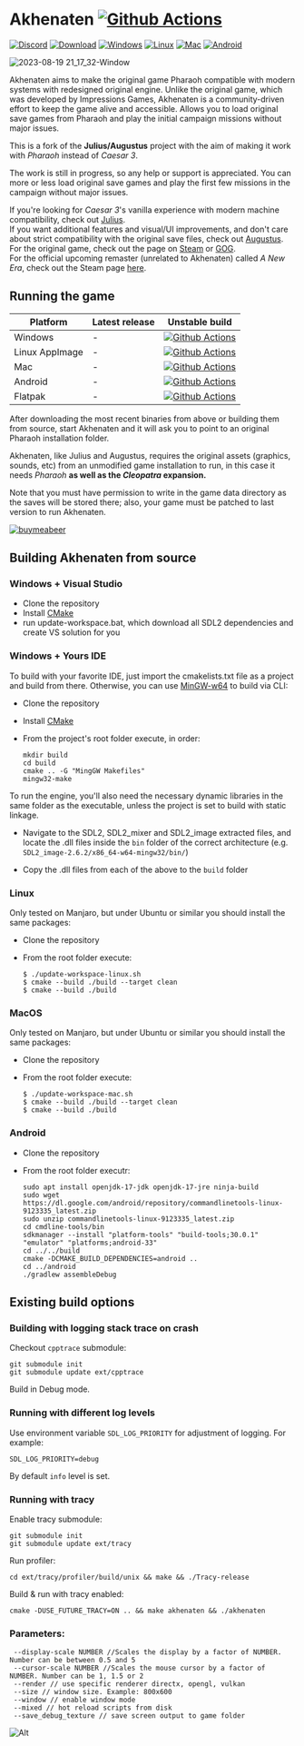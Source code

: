 # Akhenaten [![Github Actions](https://github.com/dalerank/Akhenaten/workflows/Akhenaten%20Build%20Windows/badge.svg)](https://github.com/dalerank/Akhenaten/actions)

[![Discord](https://github-production-user-asset-6210df.s3.amazonaws.com/918081/263684745-bcca8b70-13c4-48d8-8e91-4b0be8a440e6.png)](https://discord.gg/HS4njmBvpb)
[![Download](https://github-production-user-asset-6210df.s3.amazonaws.com/918081/263685010-cd624917-786d-487b-89c0-298bc694f3f2.png)](https://dalerank.itch.io/Akhenaten)
[![Windows](https://github-production-user-asset-6210df.s3.amazonaws.com/918081/263685266-d429392e-a91e-4233-b496-3863e50af5f6.png)](https://nightly.link/dalerank/Akhenaten/workflows/akhenaten_windows/master/windows_build.zip)
[![Linux](https://github-production-user-asset-6210df.s3.amazonaws.com/918081/263685605-8ce46564-04e7-45a7-afa4-0ffe32335dd8.png)](https://nightly.link/dalerank/Akhenaten/workflows/akhenaten_linux/master/linux_build.zip)
[![Mac](https://github-production-user-asset-6210df.s3.amazonaws.com/918081/263685850-a5f39f18-0220-411b-bb70-9bdbc9d48311.png)](https://nightly.link/dalerank/Akhenaten/workflows/akhenaten_mac/master/macos_build.zip)
[![Android](https://github-production-user-asset-6210df.s3.amazonaws.com/918081/268461479-834ae5f0-f57d-4105-b499-869982383a87.png)](https://nightly.link/dalerank/Akhenaten/workflows/akhenaten_android/master/apk.zip)

![2023-08-19 21_17_32-Window](https://github.com/dalerank/Akhenaten/assets/918081/dd616847-9f79-4a01-84fb-800f1cfa2c99)

Akhenaten aims to make the original game Pharaoh compatible with modern systems with redesigned original engine.
Unlike the original game, which was developed by Impressions Games, Akhenaten is a community-driven effort to keep the game alive and accessible.
Allows you to load original save games from Pharaoh and play the initial campaign missions without major issues.

This is a fork of the **Julius/Augustus** project with the aim of making it work with _Pharaoh_ instead of _Caesar 3_.

The work is still in progress, so any help or support is appreciated. You can more or less load
original save games and play the first few missions in the campaign without major issues.

If you're looking for _Caesar 3_'s vanilla experience with modern machine compatibility, check out [Julius](https://github.com/bvschaik/julius).<br>
If you want additional features and visual/UI improvements, and don't care about strict
compatibility with the original save files, check out [Augustus](https://github.com/Keriew/augustus).<br>
For the original game, check out the page on [Steam](https://store.steampowered.com/app/564530/Pharaoh__Cleopatra/)
or [GOG](https://www.gog.com/en/game/pharaoh_cleopatra).<br>
For the official upcoming remaster (unrelated to Akhenaten) called _A New Era_, check out the Steam page [here](https://store.steampowered.com/app/1351080/Pharaoh_A_New_Era/).

## Running the game

| Platform       | Latest release | Unstable build |
| -------------- | -------------- | -------------- |
| Windows        | -              | [![Github Actions](https://github.com/dalerank/akhenaten/workflows/Akhenaten%20Build%20Windows/badge.svg)](https://nightly.link/dalerank/Akhenaten/workflows/akhenaten_windows/master/windows_build.zip)  |
| Linux AppImage | -              | [![Github Actions](https://github.com/dalerank/akhenaten/workflows/Akhenaten%20Build%20Linux/badge.svg)](https://nightly.link/dalerank/Akhenaten/workflows/akhenaten_linux/master/linux_build.zip)        |
| Mac            | -              | [![Github Actions](https://github.com/dalerank/akhenaten/workflows/Akhenaten%20Build%20Mac/badge.svg)](https://nightly.link/dalerank/Akhenaten/workflows/akhenaten_mac/master/macos_build.zip)            |
| Android        | -              | [![Github Actions](https://github.com/dalerank/akhenaten/workflows/Akhenaten%20Build%20Android/badge.svg)](https://nightly.link/dalerank/Akhenaten/workflows/akhenaten_android/master/apk.zip) |
| Flatpak        | -              | [![Github Actions](https://github.com/dalerank/akhenaten/workflows/Akhenaten%20Build%20Linux%20%28Flatpak%29/badge.svg)](https://nightly.link/dalerank/Akhenaten/workflows/akhenaten_flatpak/master/akhenaten.flatpak.zip) |



After downloading the most recent binaries from above or building them from source,
start Akhenaten and it will ask you to point to an original Pharaoh installation folder.

Akhenaten, like Julius and Augustus, requires the original assets (graphics, sounds, etc)
from an unmodified game installation to run, in this case it needs _Pharaoh_ **as well as the _Cleopatra_ expansion.**

Note that you must have permission to write in the game data directory as the saves will be
stored there; also, your game must be patched to last version to run Akhenaten.

[![buymeabeer](https://github.com/user-attachments/assets/657eb58a-b0c7-484c-af41-3fbfe43ef778)](https://patreon.com/imspinner)

## Building Akhenaten from source

### Windows + Visual Studio

- Clone the repository
- Install [CMake](https://cmake.org/download/#latest)
- run update-workspace.bat, which download all SDL2 dependencies and create VS solution for you

### Windows + Yours IDE

To build with your favorite IDE, just import the cmakelists.txt file as a project and build from there. Otherwise, you can use [MinGW-w64](https://www.mingw-w64.org/downloads/) to build via CLI:

- Clone the repository
- Install [CMake](https://cmake.org/download/#latest)
- From the project's root folder execute, in order:
  
  ```
  mkdir build
  cd build
  cmake .. -G "MingGW Makefiles"
  mingw32-make
  ```

To run the engine, you'll also need the necessary dynamic libraries in the same folder as the executable, unless the project is set to build with static linkage.

- Navigate to the SDL2, SDL2_mixer and SDL2_image extracted files, and locate the .dll files inside the `bin` folder of the correct architecture (e.g. `SDL2_image-2.6.2/x86_64-w64-mingw32/bin/`)

- Copy the .dll files from each of the above to the `build` folder

### Linux

Only tested on Manjaro, but under Ubuntu or similar you should install the same packages:

- Clone the repository

- From the root folder execute:
  
  ```
  $ ./update-workspace-linux.sh
  $ cmake --build ./build --target clean
  $ cmake --build ./build
  ```

### MacOS

Only tested on Manjaro, but under Ubuntu or similar you should install the same packages:

- Clone the repository

- From the root folder execute:
  
  ```
  $ ./update-workspace-mac.sh
  $ cmake --build ./build --target clean
  $ cmake --build ./build
  ```

### Android

- Clone the repository

- From the root folder executr:

  ```
  sudo apt install openjdk-17-jdk openjdk-17-jre ninja-build
  sudo wget https://dl.google.com/android/repository/commandlinetools-linux-9123335_latest.zip
  sudo unzip commandlinetools-linux-9123335_latest.zip
  cd cmdline-tools/bin
  sdkmanager --install "platform-tools" "build-tools;30.0.1" "emulator" "platforms;android-33"
  cd ../../build
  cmake -DCMAKE_BUILD_DEPENDENCIES=android ..
  cd ../android
  ./gradlew assembleDebug
  ```

## Existing build options

### Building with logging stack trace on crash

Checkout `cpptrace` submodule:

```shell
git submodule init
git submodule update ext/cpptrace
```

Build in Debug mode.

### Running with different log levels

Use environment variable `SDL_LOG_PRIORITY` for adjustment of logging. For example:

```shell
SDL_LOG_PRIORITY=debug
```

By default `info` level is set.

### Running with tracy

Enable tracy submodule:

```shell
git submodule init
git submodule update ext/tracy
```

Run profiler:

```shell
cd ext/tracy/profiler/build/unix && make && ./Tracy-release
```

Build & run with tracy enabled:

```shell
cmake -DUSE_FUTURE_TRACY=ON .. && make akhenaten && ./akhenaten
```

### Parameters:

```
 --display-scale NUMBER //Scales the display by a factor of NUMBER. Number can be between 0.5 and 5
 --cursor-scale NUMBER //Scales the mouse cursor by a factor of NUMBER. Number can be 1, 1.5 or 2
 --render // use specific renderer directx, opengl, vulkan
 --size // window size. Example: 800x600
 --window // enable window mode
 --mixed // hot reload scripts from disk
 --save_debug_texture // save screen output to game folder
```

![Alt](https://repobeats.axiom.co/api/embed/99a27c096522f0ed847ec37c6495d79552aeb13e.svg "Repobeats analytics image")
